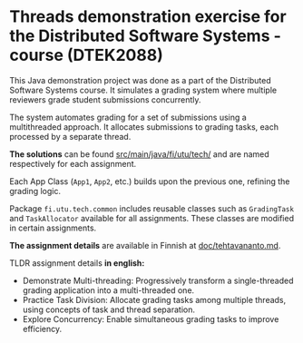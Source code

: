 # Threads demonstration exercise for the Distributed Software Systems -course (DTEK2088)

This Java demonstration project was done as a part of the Distributed Software Systems course. It simulates a grading system where multiple reviewers grade student submissions concurrently.

The system automates grading for a set of submissions using a multithreaded approach. It allocates submissions to grading tasks, each processed by a separate thread.

**The solutions** can be found [src/main/java/fi/utu/tech/](src/main/java/fi/utu/tech/) and are named respectively for each assignment. 

Each App Class (`App1`, `App2`, etc.) builds upon the previous one, refining the grading logic.

Package `fi.utu.tech.common` includes reusable classes such as `GradingTask` and `TaskAllocator` available for all assignments. These classes are modified in certain assignments.

**The assignment details** are available in Finnish at [doc/tehtavananto.md](doc/tehtavananto.md). 

TLDR assignment details **in english:**
- Demonstrate Multi-threading: Progressively transform a single-threaded grading application into a multi-threaded one.
- Practice Task Division: Allocate grading tasks among multiple threads, using concepts of task and thread separation.
- Explore Concurrency: Enable simultaneous grading tasks to improve efficiency.
